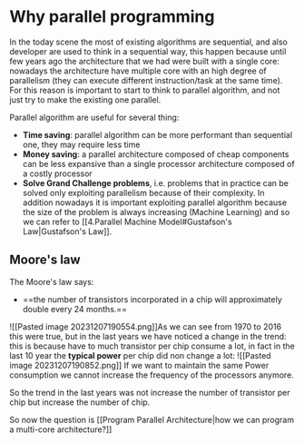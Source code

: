 # Why parallel programming
In the today scene the most of existing algorithms are sequential, and also developer are used to think in a sequential way, this happen because until few years ago the architecture that we had were built with a single core: nowadays the architecture have multiple core with an high degree of parallelism (they can execute different instruction/task at the same time).
For this reason is important to start to think to parallel algorithm, and not just try to make the existing one parallel.

Parallel algorithm are useful for several thing: 
- **Time saving**: parallel algorithm can be more performant than sequential one, they may require less time
- **Money saving**: a parallel architecture composed of cheap components can be less expansive than a single processor architecture composed of a costly processor
- **Solve Grand Challenge problems**, i.e. problems that in practice can be solved only exploiting parallelism because of their complexity.
In addition nowadays it is important exploiting parallel algorithm because the size of the problem is always increasing (Machine Learning) and so we can refer to [[4.Parallel Machine Model#Gustafson's Law|Gustafson's Law]].

## Moore's law
The Moore's law says: 
- ==the number of transistors incorporated in a chip will approximately double every 24 months.==

![[Pasted image 20231207190554.png]]As we can see from 1970 to 2016 this were true, but in the last years we have noticed a change in the trend: this is because have to much transistor per chip consume a lot, in fact in the last 10 year the **typical power** per chip did non change a lot:
![[Pasted image 20231207190852.png]]
If we want to maintain the same Power consumption we cannot increase the frequency of the processors anymore.

So the trend in the last years was not increase the number of transistor per chip but increase the number of chip.

So now the question is [[Program Parallel Architecture|how we can program a multi-core architecture?]]
